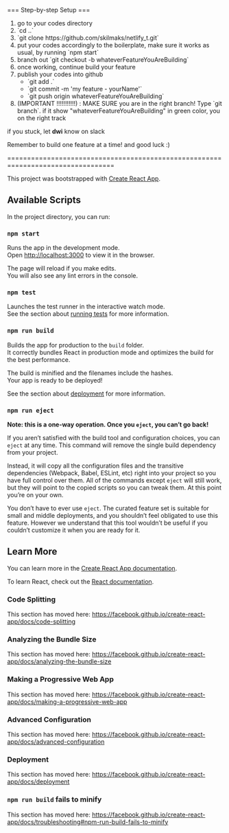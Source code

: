 === Step-by-step Setup ===

<ol>
<li>
go to your codes directory
</li>

<li>
`cd ..`
</li>

<li>
`git clone https://github.com/skilmaks/netlify_t.git`
</li>

<li>
put your codes accordingly to the boilerplate, make sure it works as usual, by running `npm start`
</li>

<li>
branch out
`git checkout -b whateverFeatureYouAreBuilding`
</li>

<li>
once working, continue build your feature
</li>

<li>
publish your codes into github

<ul>
  <li>`git add .`</li>
  <li>`git commit -m 'my feature - yourName'`</li>
  <li>`git push origin whateverFeatureYouAreBuilding`</li>
</ul>
</li>

<li> (IMPORTANT !!!!!!!!!!!) :
MAKE SURE you are in the right branch! Type
`git branch`. 
if it show "whateverFeatureYouAreBuilding" in green color, you on the right track
</li>
</ol>
if you stuck, let <strong>dwi</strong> know on slack

Remember to build one feature at a time! and good luck :)

=================================================================================

This project was bootstrapped with [Create React App](https://github.com/facebook/create-react-app).

## Available Scripts

In the project directory, you can run:

### `npm start`

Runs the app in the development mode.<br />
Open [http://localhost:3000](http://localhost:3000) to view it in the browser.

The page will reload if you make edits.<br />
You will also see any lint errors in the console.

### `npm test`

Launches the test runner in the interactive watch mode.<br />
See the section about [running tests](https://facebook.github.io/create-react-app/docs/running-tests) for more information.

### `npm run build`

Builds the app for production to the `build` folder.<br />
It correctly bundles React in production mode and optimizes the build for the best performance.

The build is minified and the filenames include the hashes.<br />
Your app is ready to be deployed!

See the section about [deployment](https://facebook.github.io/create-react-app/docs/deployment) for more information.

### `npm run eject`

**Note: this is a one-way operation. Once you `eject`, you can’t go back!**

If you aren’t satisfied with the build tool and configuration choices, you can `eject` at any time. This command will remove the single build dependency from your project.

Instead, it will copy all the configuration files and the transitive dependencies (Webpack, Babel, ESLint, etc) right into your project so you have full control over them. All of the commands except `eject` will still work, but they will point to the copied scripts so you can tweak them. At this point you’re on your own.

You don’t have to ever use `eject`. The curated feature set is suitable for small and middle deployments, and you shouldn’t feel obligated to use this feature. However we understand that this tool wouldn’t be useful if you couldn’t customize it when you are ready for it.

## Learn More

You can learn more in the [Create React App documentation](https://facebook.github.io/create-react-app/docs/getting-started).

To learn React, check out the [React documentation](https://reactjs.org/).

### Code Splitting

This section has moved here: https://facebook.github.io/create-react-app/docs/code-splitting

### Analyzing the Bundle Size

This section has moved here: https://facebook.github.io/create-react-app/docs/analyzing-the-bundle-size

### Making a Progressive Web App

This section has moved here: https://facebook.github.io/create-react-app/docs/making-a-progressive-web-app

### Advanced Configuration

This section has moved here: https://facebook.github.io/create-react-app/docs/advanced-configuration

### Deployment

This section has moved here: https://facebook.github.io/create-react-app/docs/deployment

### `npm run build` fails to minify

This section has moved here: https://facebook.github.io/create-react-app/docs/troubleshooting#npm-run-build-fails-to-minify
